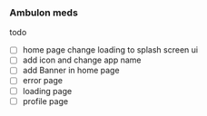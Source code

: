 ### Ambulon meds

todo
- [ ] home page change loading to splash screen ui 
- [ ] add icon and change app name
- [ ] add Banner in home page
- [ ] error page
- [ ] loading page
- [ ] profile page